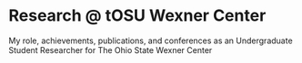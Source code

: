 # Research @ tOSU Wexner Center
My role, achievements, publications, and conferences as an Undergraduate Student Researcher for The Ohio State Wexner Center
